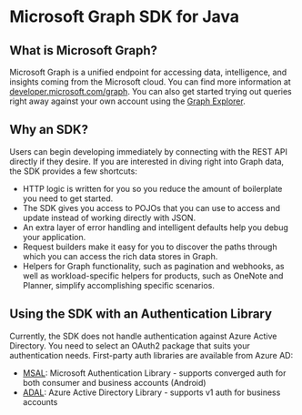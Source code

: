 # Microsoft Graph SDK for Java
## What is Microsoft Graph?
Microsoft Graph is a unified endpoint for accessing data, intelligence, and insights coming from the Microsoft cloud. You can find more information at [developer.microsoft.com/graph](https://developer.microsoft.com/graph). You can also get started trying out queries right away against your own account using the [Graph Explorer](https://developer.microsoft.com/graph/graph-explorer).

## Why an SDK?
Users can begin developing immediately by connecting with the REST API directly if they desire. If you are interested in diving right into Graph data, the SDK provides a few shortcuts:

- HTTP logic is written for you so you reduce the amount of boilerplate you need to get started.
- The SDK gives you access to POJOs that you can use to access and update instead of working directly with JSON.
- An extra layer of error handling and intelligent defaults help you debug your application.
- Request builders make it easy for you to discover the paths through which you can access the rich data stores in Graph.
- Helpers for Graph functionality, such as pagination and webhooks, as well as workload-specific helpers for products, such as OneNote and Planner, simplify accomplishing specific scenarios.

## Using the SDK with an Authentication Library
Currently, the SDK does not handle authentication against Azure Active Directory. You need to select an OAuth2 package that suits your authentication needs. First-party auth libraries are available from Azure AD:
- [MSAL](https://github.com/AzureAD/microsoft-authentication-library-for-android): Microsoft Authentication Library - supports converged auth for both consumer and business accounts (Android)
- [ADAL](https://github.com/AzureAD/azure-activedirectory-library-for-java): Azure Active Directory Library - supports v1 auth for business accounts